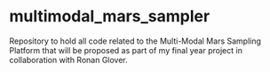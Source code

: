 # multimodal_mars_sampler
Repository to hold all code related to the Multi-Modal Mars Sampling Platform that will be proposed as part of my final year project in collaboration with Ronan Glover.
